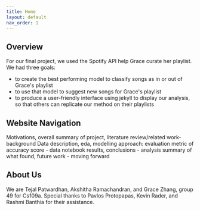```yaml
---
title: Home
layout: default
nav_order: 1
---
```


## Overview
For our final project, we used the Spotify API help Grace curate her playlist. We had three goals:
+ to create the best performing model to classify songs as in or out of Grace's playlist
+ to use that model to suggest new songs for Grace's playlist
+ to produce a user-friendly interface using jekyll to display our analysis, so that others can replicate our method on their playlists

## Website Navigation
Motivations, overall summary of project, literature review/related work- background
Data description, eda, modelling approach: evaluation metric of accuracy score - data
notebook
results, conclusions - analysis
summary of what found, future work - moving forward

## About Us
We are Tejal Patwardhan, Akshitha Ramachandran, and Grace Zhang, group 49 for Cs109a. 
Special thanks to Pavlos Protopapas, Kevin Rader, and Rashmi Banthia for their assistance.

